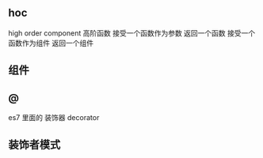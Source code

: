 ## hoc
high order component
高阶函数
接受一个函数作为参数   返回一个函数
接受一个函数作为组件    返回一个组件

## 组件


## @
es7  里面的   装饰器   decorator

## 装饰者模式
